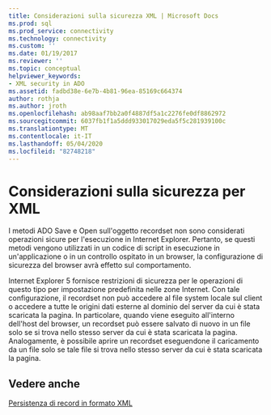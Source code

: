 ```yaml
---
title: Considerazioni sulla sicurezza XML | Microsoft Docs
ms.prod: sql
ms.prod_service: connectivity
ms.technology: connectivity
ms.custom: ''
ms.date: 01/19/2017
ms.reviewer: ''
ms.topic: conceptual
helpviewer_keywords:
- XML security in ADO
ms.assetid: fadbd38e-6e7b-4b81-96ea-85169c664374
author: rothja
ms.author: jroth
ms.openlocfilehash: ab98aaf7bb2a0f4887df5a1c2276fe0df8862972
ms.sourcegitcommit: 6037fb1f1a5ddd933017029eda5f5c281939100c
ms.translationtype: MT
ms.contentlocale: it-IT
ms.lasthandoff: 05/04/2020
ms.locfileid: "82748218"
---
```

# <a name="xml-security-considerations"></a>Considerazioni sulla sicurezza per XML
I metodi ADO Save e Open sull'oggetto recordset non sono considerati operazioni sicure per l'esecuzione in Internet Explorer. Pertanto, se questi metodi vengono utilizzati in un codice di script in esecuzione in un'applicazione o in un controllo ospitato in un browser, la configurazione di sicurezza del browser avrà effetto sul comportamento.  
  
 Internet Explorer 5 fornisce restrizioni di sicurezza per le operazioni di questo tipo per impostazione predefinita nelle zone Internet. Con tale configurazione, il recordset non può accedere al file system locale sul client o accedere a tutte le origini dati esterne al dominio del server da cui è stata scaricata la pagina. In particolare, quando viene eseguito all'interno dell'host del browser, un recordset può essere salvato di nuovo in un file solo se si trova nello stesso server da cui è stata scaricata la pagina. Analogamente, è possibile aprire un recordset eseguendone il caricamento da un file solo se tale file si trova nello stesso server da cui è stata scaricata la pagina.  
  
## <a name="see-also"></a>Vedere anche  
 [Persistenza di record in formato XML](../../../ado/guide/data/persisting-records-in-xml-format.md)
